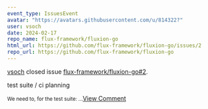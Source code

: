 ```yaml
---
event_type: IssuesEvent
avatar: "https://avatars.githubusercontent.com/u/814322?"
user: vsoch
date: 2024-02-17
repo_name: flux-framework/fluxion-go
html_url: https://github.com/flux-framework/fluxion-go/issues/2
repo_url: https://github.com/flux-framework/fluxion-go
---
```


<a href='https://github.com/vsoch' target='_blank'>vsoch</a> closed issue <a href='https://github.com/flux-framework/fluxion-go/issues/2' target='_blank'>flux-framework/fluxion-go#2</a>.

<p>test suite / ci planning</p><small>We need to, for the test suite:...</small><a href='https://github.com/flux-framework/fluxion-go/issues/2' target='_blank'>View Comment</a>